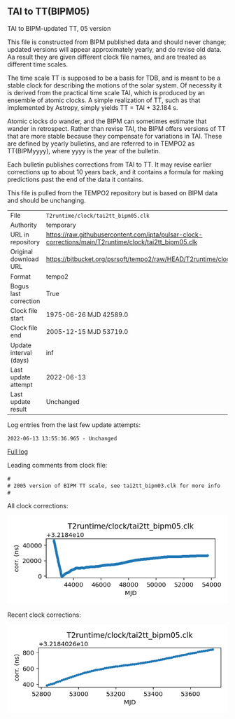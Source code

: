 
## TAI to TT(BIPM05)

TAI to BIPM-updated TT, 05 version

This file is constructed from BIPM published data and should
never change; updated versions will appear approximately
yearly, and do revise old data. Aa result they are given different
clock file names, and are treated as different time scales.

The time scale TT is supposed to be a basis for TDB, and is meant
to be a stable clock for describing the motions of the solar system.
Of necessity it is derived from the practical time scale TAI,
which is produced by an ensemble of atomic clocks. A simple
realization of TT, such as that implemented by Astropy,
simply yields TT = TAI + 32.184 s.

Atomic clocks do wander, and the BIPM can sometimes estimate
that wander in retrospect.  Rather than revise TAI, the BIPM
offers versions of TT that are more stable because they
compensate for variations in TAI. These are defined by yearly
bulletins, and are referred to in TEMPO2 as TT(BIPMyyyy), where
yyyy is the year of the bulletin.

Each bulletin publishes corrections from TAI to TT. It may
revise earlier corrections up to about 10 years back, and it
contains a formula for making predictions past the end of the
data it contains.

This file is pulled from the TEMPO2 repository but is based on
BIPM data and should be unchanging.

|     |     |
|:--- |:--- |
| File | `T2runtime/clock/tai2tt_bipm05.clk` |
| Authority | temporary |
| URL in repository | <https://raw.githubusercontent.com/ipta/pulsar-clock-corrections/main/T2runtime/clock/tai2tt_bipm05.clk> |
| Original download URL | <https://bitbucket.org/psrsoft/tempo2/raw/HEAD/T2runtime/clock/tai2tt_bipm05.clk> |
| Format | tempo2 |
| Bogus last correction | True |
| Clock file start | 1975-06-26 MJD 42589.0 |
| Clock file end | 2005-12-15 MJD 53719.0 |
| Update interval (days) | inf |
| Last update attempt | 2022-06-13 |
| Last update result | Unchanged |

Log entries from the last few update attempts:
```
2022-06-13 13:55:36.965 - Unchanged
```
[Full log](https://raw.githubusercontent.com/ipta/pulsar-clock-corrections/main/log/T2runtime/clock/tai2tt_bipm05.clk.log)

Leading comments from clock file:

    #
    # 2005 version of BIPM TT scale, see tai2tt_bipm03.clk for more info
    #



All clock corrections:

![plot of all clock corrections](tai2tt_bipm05.clk.png "All corrections")

Recent clock corrections:

![plot of recent clock corrections](tai2tt_bipm05.clk.short.png "Recent corrections")

